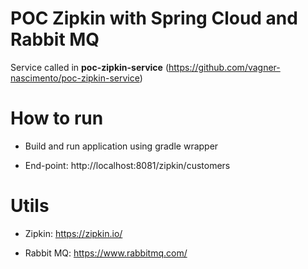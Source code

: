 # POC Zipkin with Spring Cloud and Rabbit MQ
Service called in **poc-zipkin-service** (https://github.com/vagner-nascimento/poc-zipkin-service)

# How to run
- Build and run application using gradle wrapper

- End-point: http://localhost:8081/zipkin/customers 

# Utils
- Zipkin: https://zipkin.io/

- Rabbit MQ: https://www.rabbitmq.com/
